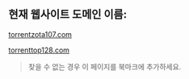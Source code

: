 ## 현재 웹사이트 도메인 이름:

[torrentzota107.com](https://torrentzota107.com)

[torrenttop128.com](https://torrenttop128.com)


> 찾을 수 없는 경우 이 페이지를 북마크에 추가하세요.
